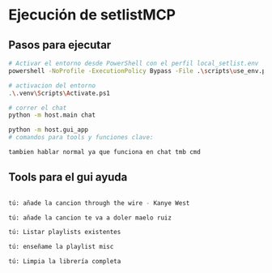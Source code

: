# Ejecución de setlistMCP

## Pasos para ejecutar

```bash
# Activar el entorno desde PowerShell con el perfil local_setlist.env
powershell -NoProfile -ExecutionPolicy Bypass -File .\scripts\use_env.ps1 local_setlist.env

# activacion del entorno
.\.venv\Scripts\Activate.ps1

# correr el chat 
python -m host.main chat

python -m host.gui_app
# comandos para tools y funciones clave: 

tambien hablar normal ya que funciona en chat tmb cmd

```



## Tools para el gui ayuda

```bash

tú: añade la cancion through the wire - Kanye West

tú: añade la cancion te va a doler maelo ruiz

tú: Listar playlists existentes

tú: enseñame la playlist misc

tú: Limpia la librería completa

```